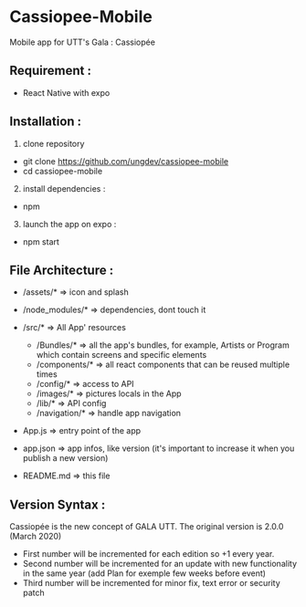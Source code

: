 # Cassiopee-Mobile

Mobile app for UTT's Gala : Cassiopée

## Requirement :

- React Native with expo

## Installation :

1. clone repository

- git clone https://github.com/ungdev/cassiopee-mobile
- cd cassiopee-mobile

2. install dependencies :

- npm

3. launch the app on expo :

- npm start

## File Architecture :

- /assets/\* => icon and splash
- /node_modules/\* => dependencies, dont touch it
- /src/\* => All App' resources

  - /Bundles/\* => all the app's bundles, for example, Artists or Program which contain screens and specific elements
  - /components/\* => all react components that can be reused multiple times
  - /config/\* => access to API
  - /images/\* => pictures locals in the App
  - /lib/\* => API config
  - /navigation/\* => handle app navigation

- App.js => entry point of the app
- app.json => app infos, like version (it's important to increase it when you publish a new version)
- README.md => this file

## Version Syntax :

Cassiopée is the new concept of GALA UTT. The original version is 2.0.0 (March 2020)

- First number will be incremented for each edition so +1 every year.
- Second number will be incremented for an update with new functionality in the same year (add Plan for exemple few weeks before event)
- Third number will be incremented for minor fix, text error or security patch

